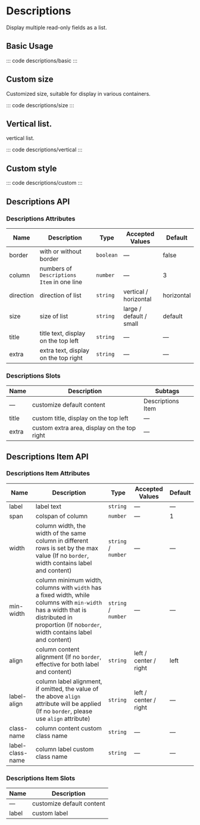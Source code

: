 <script setup>
  import basic from 'exam/descriptions/basic.vue'
  import size from 'exam/descriptions/size.vue'
  import vertical from 'exam/descriptions/vertical.vue'
  import custom from 'exam/descriptions/custom.vue'
</script>

# Descriptions

Display multiple read-only fields as a list.

## Basic Usage

::: code descriptions/basic
<basic></basic>
:::

## Custom size

Customized size, suitable for display in various containers.

::: code descriptions/size
<size></size>
:::

## Vertical list.

vertical list.

::: code descriptions/vertical
<vertical></vertical>
:::

## Custom style

::: code descriptions/custom
<custom></custom>
:::

## Descriptions API

### Descriptions Attributes

| Name      | Description                                | Type      | Accepted Values         | Default    |
| --------- | ------------------------------------------ | --------- | ----------------------- | ---------- |
| border    | with or without border                     | `boolean` | —                       | false      |
| column    | numbers of `Descriptions Item` in one line | `number`  | —                       | 3          |
| direction | direction of list                          | `string`  | vertical / horizontal   | horizontal |
| size      | size of list                               | `string`  | large / default / small | default    |
| title     | title text, display on the top left        | `string`  | —                       | —          |
| extra     | extra text, display on the top right       | `string`  | —                       | —          |

### Descriptions Slots

| Name  | Description                                 | Subtags           |
| ----- | ------------------------------------------- | ----------------- |
| —     | customize default content                   | Descriptions Item |
| title | custom title, display on the top left       | —                 |
| extra | custom extra area, display on the top right | —                 |

## Descriptions Item API

### Descriptions Item Attributes

| Name             | Description                                                                                                                                                                                  | Type                | Accepted Values       | Default |
| ---------------- | -------------------------------------------------------------------------------------------------------------------------------------------------------------------------------------------- | ------------------- | --------------------- | ------- |
| label            | label text                                                                                                                                                                                   | `string`            | —                     | —       |
| span             | colspan of column                                                                                                                                                                            | `number`            | —                     | 1       |
| width            | column width, the width of the same column in different rows is set by the max value (If no `border`, width contains label and content)                                                      | `string` / `number` | —                     | —       |
| min-width        | column minimum width, columns with `width` has a fixed width, while columns with `min-width` has a width that is distributed in proportion (If no`border`, width contains label and content) | `string` / `number` | —                     | —       |
| align            | column content alignment (If no `border`, effective for both label and content)                                                                                                              | `string`            | left / center / right | left    |
| label-align      | column label alignment, if omitted, the value of the above `align` attribute will be applied (If no `border`, please use `align` attribute)                                                  | `string`            | left / center / right | —       |
| class-name       | column content custom class name                                                                                                                                                             | `string`            | —                     | —       |
| label-class-name | column label custom class name                                                                                                                                                               | `string`            | —                     | —       |

### Descriptions Item Slots

| Name  | Description               |
| ----- | ------------------------- |
| —     | customize default content |
| label | custom label              |
